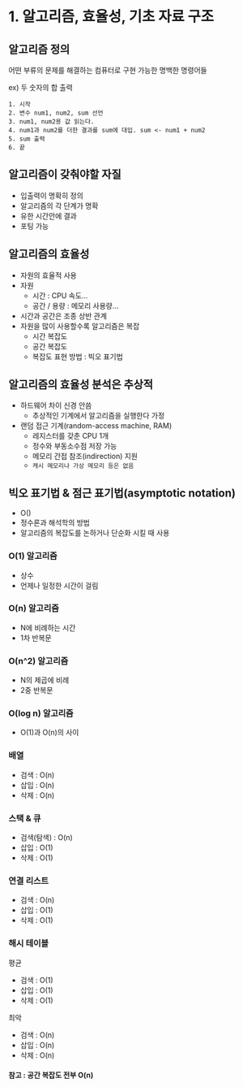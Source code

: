 # 1. 알고리즘, 효율성, 기초 자료 구조

## 알고리즘 정의
어떤 부류의 문제를 해결하는 컴퓨터로 구현 가능한 명백한 명령어들   

ex) 두 숫자의 합 출력
~~~~
1. 시작
2. 변수 num1, num2, sum 선언
3. num1, num2용 값 읽는다.
4. num1과 num2를 더한 결과를 sum에 대입. sum <- num1 + num2
5. sum 출력
6. 끝
~~~~

## 알고리즘이 갖춰야할 자질
- 입출력이 명확히 정의
- 알고리즘의 각 단계가 명확
- 유한 시간안에 결과
- 포팅 가능

## 알고리즘의 효율성
- 자원의 효율적 사용
- 자원
  - 시간 : CPU 속도...
  - 공간 / 용량 : 메모리 사용량...
- 시간과 공간은 조종 상반 관계
- 자원을 많이 사용할수록 알고리즘은 복잡
  - 시간 복잡도
  - 공간 복잡도
  - 복잡도 표현 방법 : 빅오 표기법
  
## 알고리즘의 효율성 분석은 추상적
- 하드웨어 차이 신경 안씀
  - 추상적인 기계에서 알고리즘을 실행한다 가정
- 랜덤 접근 기계(random-access machine, RAM)
  - 레지스터를 갖춘 CPU 1개
  - 정수와 부동소수점 저장 가능
  - 메모리 간접 참조(indirection) 지원
  - `캐시 메모리나 가상 메모리 등은 없음`
  
## 빅오 표기법 & 점근 표기법(asymptotic notation)
- O()
- 정수론과 해석학의 방법
- 알고리즘의 복잡도를 논하거나 단순화 시킬 때 사용

### O(1) 알고리즘
- 상수
- 언제나 일정한 시간이 걸림

### O(n) 알고리즘
- N에 비례하는 시간
- 1차 반복문

### O(n^2) 알고리즘
- N의 제곱에 비례
- 2중 반복문

### O(log n) 알고리즘
- O(1)과 O(n)의 사이

### 배열
- 검색 : O(n)
- 삽입 : O(n)
- 삭제 : O(n)

### 스택 & 큐
- 검색(탐색) : O(n)
- 삽입 : O(1)
- 삭제 : O(1)

### 연결 리스트
- 검색 : O(n)
- 삽입 : O(1)
- 삭제 : O(1)

### 해시 테이블
평균
- 검색 : O(1)
- 삽입 : O(1)
- 삭제 : O(1)

최악
- 검색 : O(n)
- 삽입 : O(n)
- 삭제 : O(n)

#### 참고 : 공간 복잡도 전부 O(n)
